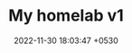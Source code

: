 ---
layout: post
title:  My homelab v1
date:   2022-11-30 18:03:47 +0530
categories: ["Home lab", ]
story: true
---